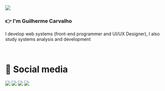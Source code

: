 <div align="start">
  <img src="https://media.giphy.com/media/v1.Y2lkPTc5MGI3NjExcWJtNHk1eGZwYWdlcW5qNjFpazVkaHltNTdrOXN1YjN3djYxbDBncCZlcD12MV9pbnRlcm5hbF9naWZfYnlfaWQmY3Q9cw/uWL3Nt5cgwsCecmh24/source.gif"  />
</div>
<h3 >👉 I'm Guilherme Carvalho</h3>
<p>I develop web systems (front-end programmer and UI/UX Designer), I also study systems analysis and development</p>
<br>



<h1>📣 Social media</h1>
<div align="start">
   <a href="https://www.linkedin.com/in/gurieel" target="_blank"><img src="https://img.shields.io/badge/LinkedIn-0077B5?style=for-the-badge&logo=linkedin&logoColor=white" /></a>
   <a href="https://github.com/Gurieel" target="_blank"><img src="https://img.shields.io/badge/GitHub-100000?style=for-the-badge&logo=github&logoColor=white" /></a>
   <a href="https://www.behance.net/gurieel" target="_blank"><img src="https://img.shields.io/badge/-Behance-blue?style=for-the-badge&logo=behance&logoColor=white" /></a>
   <a href="www.instagram.com/guriel.exe/" target="_blank"><img src="https://img.shields.io/badge/Instagram-E4405F?style=for-the-badge&logo=instagram&logoColor=white" /></a>
</div>

<script>
        function textEffect() {
            const textElement = document.getElementById('hello-world');
            const originalText = textElement.textContent;
            const characters = ['!', '@', '#', '$', '%', '^', '&', '*', '(', ')', '-', '_', '=', '+', '[', ']', '{', '}', '\\', '|', ';', ':', '"', "'", ',', '<', '>', '.', '/', '?', '`', '~'];

            let newText = '';
            for (let i = 0; i < originalText.length; i++) {
                const randomIndex = Math.floor(Math.random() * characters.length);
                newText += characters[randomIndex];
            }

            textElement.textContent = newText;
            setTimeout(() => {
                textElement.textContent = originalText;
            }, 1000);
        }

        setInterval(textEffect, 10000);
    </script>
